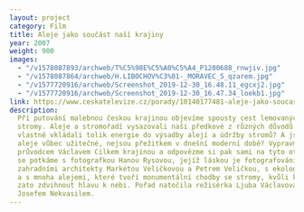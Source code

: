 ```yaml
---
layout: project
category: Film
title: Aleje jako součást naší krajiny
year: 2007
weight: 900
images:
  - "/v1578087893/archweb/T%C5%98E%C5%A0%C5%A4_P1200688_rnwjiv.jpg"
  - "/v1578087864/archweb/H.LIBOCHOV%C3%81-_MORAVEC_5_qzarem.jpg"
  - "/v1577720916/archweb/Screenshot_2019-12-30_16.48.11_egcxj2.jpg"
  - "/v1577720916/archweb/Screenshot_2019-12-30_16.47.34_loekb1.jpg"
link: https://www.ceskatelevize.cz/porady/10140177481-aleje-jako-soucast-nasi-krajiny/20756223079
description:
  Při putování malebnou českou krajinou objevíme spousty cest lemovaných
  stromy. Aleje a stromořadí vysazovali naši předkové z různých důvodů. Proč lidé
  vlastně vkládali tolik energie do výsadby alejí a údržby stromů? A jsou dneska tyto
  aleje vůbec užitečné, nejsou přežitkem v dnešní moderní době? Vypravme se tedy s
  průvodcem Václavem Cilkem krajinou a odpovězme si pak sami na tyto otázky. Cestou
  se potkáme s fotografkou Hanou Rysovou, jejíž láskou je fotografování stromů, se
  zahradními architekty Markétou Veličkovou a Petrem Veličkou, s ekologem Jiřím Klimešem
  a s mnoha alejemi, které tvoří monumentální chodby se stromy, kvůli kterým stojí
  zato zdvihnout hlavu k nebi. Pořad natočila režisérka Ljuba Václavová s kameramanem
  Josefem Nekvasilem.
---
```

